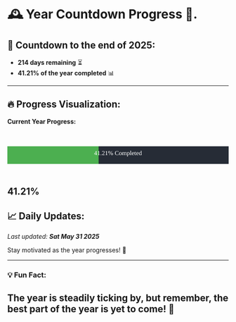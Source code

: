 
# &#x1F570; **Year Countdown Progress** &#x1F389;.

## &#x1F4C5; Countdown to the end of 2025:
- **214 days remaining** &#x23F3;
- **41.21% of the year completed** &#x1F4CA;

---

## &#x1F525; **Progress Visualization**:

**Current Year Progress:**

<br><br>
![Progress Bar](https://raw.githubusercontent.com/dayanidigv/year-countdown-progress/main/progress-bar.svg)
<br><br>

**41.21%**
---

## &#x1F4C8; **Daily Updates**:

_Last updated: **Sat May 31 2025**_

Stay motivated as the year progresses! &#x1F680;

--- 

### &#x1F4A1; **Fun Fact:**
The year is steadily ticking by, but remember, the best part of the year is yet to come! &#x1F31F;
---
